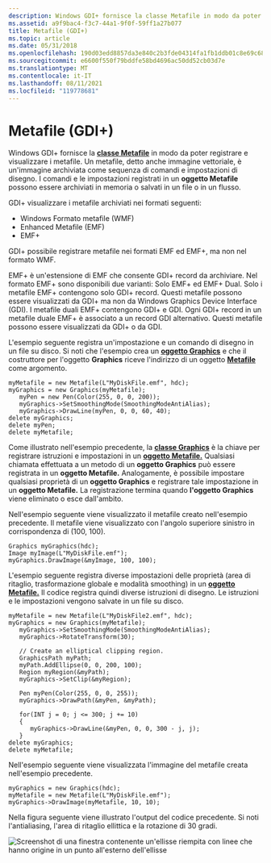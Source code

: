 ```yaml
---
description: Windows GDI+ fornisce la classe Metafile in modo da poter registrare e visualizzare i metafile.
ms.assetid: a9f9bac4-f3c7-44a1-9f0f-59ff1a27b077
title: Metafile (GDI+)
ms.topic: article
ms.date: 05/31/2018
ms.openlocfilehash: 190d03edd8857da3e840c2b3fde04314fa1fb1ddb01c8e69c684bccecf3e708d
ms.sourcegitcommit: e6600f550f79bddfe58bd4696ac50dd52cb03d7e
ms.translationtype: MT
ms.contentlocale: it-IT
ms.lasthandoff: 08/11/2021
ms.locfileid: "119778681"
---
```

# <a name="metafiles-gdi"></a>Metafile (GDI+)

Windows GDI+ fornisce la [**classe Metafile**](/windows/desktop/api/gdiplusheaders/nl-gdiplusheaders-metafile) in modo da poter registrare e visualizzare i metafile. Un metafile, detto anche immagine vettoriale, è un'immagine archiviata come sequenza di comandi e impostazioni di disegno. I comandi e le impostazioni registrati in un **oggetto Metafile** possono essere archiviati in memoria o salvati in un file o in un flusso.

GDI+ visualizzare i metafile archiviati nei formati seguenti:

-   Windows Formato metafile (WMF)
-   Enhanced Metafile (EMF)
-   EMF+

GDI+ possibile registrare metafile nei formati EMF ed EMF+, ma non nel formato WMF.

EMF+ è un'estensione di EMF che consente GDI+ record da archiviare. Nel formato EMF+ sono disponibili due varianti: Solo EMF+ ed EMF+ Dual. Solo i metafile EMF+ contengono solo GDI+ record. Questi metafile possono essere visualizzati da GDI+ ma non da Windows Graphics Device Interface (GDI). I metafile duali EMF+ contengono GDI+ e GDI. Ogni GDI+ record in un metafile duale EMF+ è associato a un record GDI alternativo. Questi metafile possono essere visualizzati da GDI+ o da GDI.

L'esempio seguente registra un'impostazione e un comando di disegno in un file su disco. Si noti che l'esempio crea un [**oggetto Graphics**](/windows/desktop/api/gdiplusgraphics/nl-gdiplusgraphics-graphics) e che il costruttore per l'oggetto **Graphics** riceve l'indirizzo di un oggetto [**Metafile**](/windows/desktop/api/gdiplusheaders/nl-gdiplusheaders-metafile) come argomento.


```
myMetafile = new Metafile(L"MyDiskFile.emf", hdc);
myGraphics = new Graphics(myMetafile);
   myPen = new Pen(Color(255, 0, 0, 200));
   myGraphics->SetSmoothingMode(SmoothingModeAntiAlias);
   myGraphics->DrawLine(myPen, 0, 0, 60, 40);
delete myGraphics;
delete myPen;
delete myMetafile;
```



Come illustrato nell'esempio precedente, la [**classe Graphics**](/windows/desktop/api/gdiplusgraphics/nl-gdiplusgraphics-graphics) è la chiave per registrare istruzioni e impostazioni in un [**oggetto Metafile.**](/windows/desktop/api/gdiplusheaders/nl-gdiplusheaders-metafile) Qualsiasi chiamata effettuata a un metodo di un **oggetto Graphics** può essere registrata in un **oggetto Metafile.** Analogamente, è possibile impostare qualsiasi proprietà di un **oggetto Graphics** e registrare tale impostazione in un **oggetto Metafile.** La registrazione termina quando **l'oggetto Graphics** viene eliminato o esce dall'ambito.

Nell'esempio seguente viene visualizzato il metafile creato nell'esempio precedente. Il metafile viene visualizzato con l'angolo superiore sinistro in corrispondenza di (100, 100).


```
Graphics myGraphics(hdc);
Image myImage(L"MyDiskFile.emf");
myGraphics.DrawImage(&myImage, 100, 100);
```



L'esempio seguente registra diverse impostazioni delle proprietà (area di ritaglio, trasformazione globale e modalità smoothing) in un [**oggetto Metafile.**](/windows/desktop/api/gdiplusheaders/nl-gdiplusheaders-metafile) Il codice registra quindi diverse istruzioni di disegno. Le istruzioni e le impostazioni vengono salvate in un file su disco.


```
myMetafile = new Metafile(L"MyDiskFile2.emf", hdc); 
myGraphics = new Graphics(myMetafile);
   myGraphics->SetSmoothingMode(SmoothingModeAntiAlias);
   myGraphics->RotateTransform(30);

   // Create an elliptical clipping region.
   GraphicsPath myPath;
   myPath.AddEllipse(0, 0, 200, 100);
   Region myRegion(&myPath);
   myGraphics->SetClip(&myRegion);

   Pen myPen(Color(255, 0, 0, 255));
   myGraphics->DrawPath(&myPen, &myPath);

   for(INT j = 0; j <= 300; j += 10)
   {
      myGraphics->DrawLine(&myPen, 0, 0, 300 - j, j);
   }
delete myGraphics;
delete myMetafile;
```



Nell'esempio seguente viene visualizzata l'immagine del metafile creata nell'esempio precedente.


```
myGraphics = new Graphics(hdc);
myMetafile = new Metafile(L"MyDiskFile.emf");
myGraphics->DrawImage(myMetafile, 10, 10);
```



Nella figura seguente viene illustrato l'output del codice precedente. Si noti l'antialiasing, l'area di ritaglio ellittica e la rotazione di 30 gradi.

![Screenshot di una finestra contenente un'ellisse riempita con linee che hanno origine in un punto all'esterno dell'ellisse](images/aboutgdip05-art00.png)

 

 



